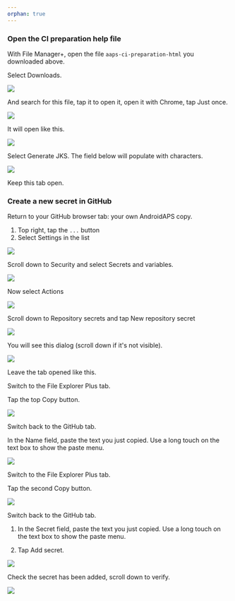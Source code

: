 ```yaml
---
orphan: true
---
```


### Open the CI preparation help file

With File Manager+, open the file `aaps-ci-preparation-html` you downloaded above.

Select Downloads.

![](../images/Building-the-App/CI/BrowserBuildStep07.png)

And search for this file, tap it to open it, open it with Chrome, tap Just once.

![](../images/Building-the-App/CI/BrowserBuildStep08.png)

It will open like this.

![](../images/Building-the-App/CI/BrowserBuildStep09.png)

Select Generate JKS. The field below will populate with characters.

![](../images/Building-the-App/CI/BrowserBuildStep09a.png)

Keep this tab open.

### Create a new secret in GitHub

Return to your GitHub browser tab: your own AndroidAPS copy.

1. Top right, tap the `...` button
2. Select Settings in the list

![](../images/Building-the-App/CI/BrowserBuildStep10.png)

Scroll down to Security and select Secrets and variables.

![](../images/Building-the-App/CI/BrowserBuildStep11.png)

Now select Actions

![](../images/Building-the-App/CI/BrowserBuildStep12.png)

Scroll down to Repository secrets and tap New repository secret

![](../images/Building-the-App/CI/BrowserBuildStep13.png)

You will see this dialog (scroll down if it's not visible).

![](../images/Building-the-App/CI/BrowserBuildStep14.png)

Leave the tab opened like this.

Switch to the File Explorer Plus tab.

Tap the top Copy button.

![](../images/Building-the-App/CI/BrowserBuildStep15.png)

Switch back to the GitHub tab.

In the Name field, paste the text you just copied. Use a long touch on the text box to show the paste menu.

![](../images/Building-the-App/CI/BrowserBuildStep16.png)

Switch to the File Explorer Plus tab.

Tap the second Copy button.

![](../images/Building-the-App/CI/BrowserBuildStep17.png)

Switch back to the GitHub tab.

1. In the Secret field, paste the text you just copied. Use a long touch on the text box to show the paste menu.

2. Tap Add secret.

![](../images/Building-the-App/CI/BrowserBuildStep18.png)

Check the secret has been added, scroll down to verify.

![](../images/Building-the-App/CI/BrowserBuildStep19.png)
